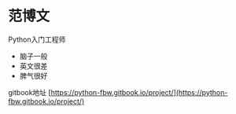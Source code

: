 # 范博文

Python入门工程师

* 脑子一般
* 英文很差
* 脾气很好

gitbook地址 [https://python-fbw.gitbook.io/project/](https://python-fbw.gitbook.io/project/)

